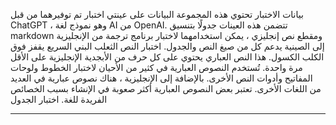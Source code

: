 بيانات الاختبار
تحتوي هذه المجموعة البيانات على عينتي اختبار تم توفيرهما من قبل ChatGPT ، وهو نموذج لغة AI من OpenAI.
تتضمن هذه العينات جدولًا بتنسيق markdown ومقطع نص إنجليزي ، يمكن استخدامهما لاختبار برنامج ترجمة من الإنجليزية إلى الصينية يدعم كل من صيغ النص والجدول.
اختبار النص
الثعلب البني السريع يقفز فوق الكلب الكسول. هذا النص العباري يحتوي على كل حرف من الأبجدية الإنجليزية على الأقل مرة واحدة. تُستخدم النصوص العبارية في كثير من الأحيان لاختبار الخطوط ولوحات المفاتيح وأدوات النص الأخرى. بالإضافة إلى الإنجليزية ، هناك نصوص عبارية في العديد من اللغات الأخرى. تعتبر بعض النصوص العبارية أكثر صعوبة في الإنشاء بسبب الخصائص الفريدة للغة.
اختبار الجدول

---

